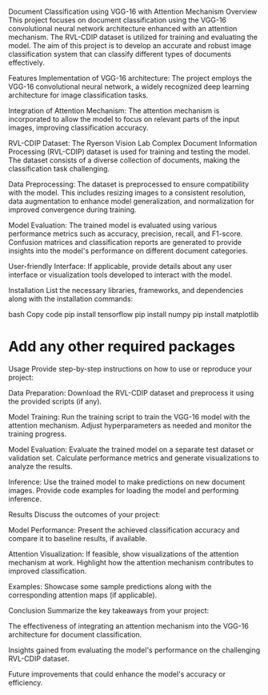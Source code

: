 Document Classification using VGG-16 with Attention Mechanism
Overview
This project focuses on document classification using the VGG-16 convolutional neural network architecture enhanced with an attention mechanism. The RVL-CDIP dataset is utilized for training and evaluating the model. The aim of this project is to develop an accurate and robust image classification system that can classify different types of documents effectively.

Features
Implementation of VGG-16 architecture: The project employs the VGG-16 convolutional neural network, a widely recognized deep learning architecture for image classification tasks.

Integration of Attention Mechanism: The attention mechanism is incorporated to allow the model to focus on relevant parts of the input images, improving classification accuracy.

RVL-CDIP Dataset: The Ryerson Vision Lab Complex Document Information Processing (RVL-CDIP) dataset is used for training and testing the model. The dataset consists of a diverse collection of documents, making the classification task challenging.

Data Preprocessing: The dataset is preprocessed to ensure compatibility with the model. This includes resizing images to a consistent resolution, data augmentation to enhance model generalization, and normalization for improved convergence during training.

Model Evaluation: The trained model is evaluated using various performance metrics such as accuracy, precision, recall, and F1-score. Confusion matrices and classification reports are generated to provide insights into the model's performance on different document categories.

User-friendly Interface: If applicable, provide details about any user interface or visualization tools developed to interact with the model.

Installation
List the necessary libraries, frameworks, and dependencies along with the installation commands:

bash
Copy code
pip install tensorflow
pip install numpy
pip install matplotlib
# Add any other required packages
Usage
Provide step-by-step instructions on how to use or reproduce your project:

Data Preparation: Download the RVL-CDIP dataset and preprocess it using the provided scripts (if any).

Model Training: Run the training script to train the VGG-16 model with the attention mechanism. Adjust hyperparameters as needed and monitor the training progress.

Model Evaluation: Evaluate the trained model on a separate test dataset or validation set. Calculate performance metrics and generate visualizations to analyze the results.

Inference: Use the trained model to make predictions on new document images. Provide code examples for loading the model and performing inference.

Results
Discuss the outcomes of your project:

Model Performance: Present the achieved classification accuracy and compare it to baseline results, if available.

Attention Visualization: If feasible, show visualizations of the attention mechanism at work. Highlight how the attention mechanism contributes to improved classification.

Examples: Showcase some sample predictions along with the corresponding attention maps (if applicable).

Conclusion
Summarize the key takeaways from your project:

The effectiveness of integrating an attention mechanism into the VGG-16 architecture for document classification.

Insights gained from evaluating the model's performance on the challenging RVL-CDIP dataset.

Future improvements that could enhance the model's accuracy or efficiency.

